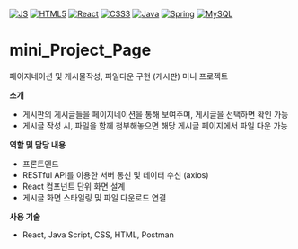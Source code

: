 [![JS](https://img.shields.io/badge/JavaScript-F7DF1E?style=flat-square&logo=JavaScript&logoColor=white)](https://github.com/dragong-sm/Masinsa-Project)
  [![HTML5](https://img.shields.io/badge/HTML5-E34F26?style=flat-square&logo=HTML5&logoColor=white)](https://github.com/dragong-sm/Masinsa-Project)
  [![React](https://img.shields.io/badge/React-61DAFB?style=flat-square&logo=React&logoColor=white)](https://github.com/dragong-sm/Masinsa-Project)
  [![CSS3](https://img.shields.io/badge/CSS3-1572B6?style=flat-square&logo=CSS3&logoColor=white)](https://github.com/dragong-sm/Masinsa-Project)
  [![Java](https://img.shields.io/badge/Java-007396?style=flat-square&logo=Java&logoColor=white)](https://github.com/Joowon0220/weather)
  [![Spring](https://img.shields.io/badge/Spring-6DB33F6?style=flat-square&logo=Spring&logoColor=white)](https://github.com/dragong-sm/Masinsa-Project)
  [![MySQL](https://img.shields.io/badge/MySQL-4479A1?style=flat-square&logo=MySQL&logoColor=white)](https://github.com/dragong-sm/Masinsa-Project)

# mini_Project_Page
페이지네이션 및 게시물작성, 파일다운 구현 (게시판) 미니 프로젝트


**소개**

- 게시판의 게시글들을 페이지네이션을 통해 보여주며, 게시글을 선택하면 확인 가능
- 게시글 작성 시, 파일을 함께 첨부해놓으면 해당 게시글 페이지에서 파일 다운 가능

**역할 및 담당 내용**

- 프론트엔드
- RESTful API를 이용한 서버 통신 및 데이터 수신 (axios)
- React 컴포넌트 단위 화면 설계
- 게시글 화면 스타일링 및 파일 다운로드 연결

**사용 기술**
- React, Java Script, CSS, HTML, Postman
